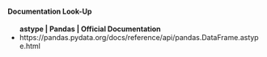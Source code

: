 <h4>Documentation Look-Up</h4>
<ul>
  <b>astype | Pandas | Official Documentation</b>
  <li>
    https://pandas.pydata.org/docs/reference/api/pandas.DataFrame.astype.html
  </li>
</ul> 
